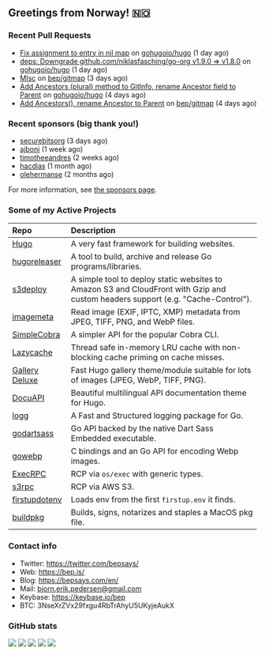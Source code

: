 ## Greetings from Norway! 🇳🇴

### Recent Pull Requests

- [Fix assignment to entry in nil map](https://github.com/gohugoio/hugo/pull/13854) on [gohugoio/hugo](https://github.com/gohugoio/hugo) (1 day ago)
- [deps: Downgrade github.com/niklasfasching/go-org v1.9.0 =&gt; v1.8.0](https://github.com/gohugoio/hugo/pull/13852) on [gohugoio/hugo](https://github.com/gohugoio/hugo) (1 day ago)
- [MIsc](https://github.com/bep/gitmap/pull/20) on [bep/gitmap](https://github.com/bep/gitmap) (3 days ago)
- [Add Ancestors (plural) method to GitInfo, rename Ancestor field to Parent](https://github.com/gohugoio/hugo/pull/13841) on [gohugoio/hugo](https://github.com/gohugoio/hugo) (4 days ago)
- [Add Ancestors(), rename Ancestor to Parent](https://github.com/bep/gitmap/pull/19) on [bep/gitmap](https://github.com/bep/gitmap) (4 days ago)

### Recent sponsors (big thank you!)

- [securebitsorg](https://github.com/securebitsorg) (3 days ago)
- [ajboni](https://github.com/ajboni) (1 week ago)
- [timotheeandres](https://github.com/timotheeandres) (2 weeks ago)
- [hacdias](https://github.com/hacdias) (1 month ago)
- [olehermanse](https://github.com/olehermanse) (2 months ago)

For more information, see [the sponsors page](https://github.com/sponsors/bep/).

### Some of my Active Projects

| Repo  | Description |
| :---------------------------------------- | :------------------------------------------- |
| [Hugo](https://github.com/gohugoio/hugo)|A very fast framework for building websites. |
| [hugoreleaser](https://github.com/gohugoio/hugoreleaser)| A tool to build, archive and release Go programs/libraries.  |
| [s3deploy](https://github.com/bep/s3deploy)| A simple tool to deploy static websites to Amazon S3 and CloudFront with Gzip and custom headers support (e.g. "Cache-Control").|
| [imagemeta](https://github.com/bep/imagemeta)| Read image (EXIF, IPTC, XMP) metadata from JPEG, TIFF, PNG, and WebP files.|
| [SimpleCobra](https://github.com/bep/simplecobra)|A simpler API for the popular Cobra CLI.|
| [Lazycache](https://github.com/bep/lazycache)| Thread safe in-memory LRU cache with non-blocking cache priming on cache misses.  |
| [Gallery Deluxe](https://github.com/bep/gallerydeluxe)|Fast Hugo gallery theme/module suitable for lots of images (JPEG, WebP, TIFF, PNG).|
| [DocuAPI](https://github.com/bep/docuapi)| Beautiful multilingual API documentation theme for Hugo.  |
| [logg](https://github.com/bep/logg)| A Fast and Structured logging package for Go.  |
| [godartsass](https://github.com/bep/godartsass)| Go API backed by the native Dart Sass Embedded executable. |
| [gowebp](https://github.com/bep/gowebp)|C bindings and an Go API for encoding Webp images. |
| [ExecRPC](https://github.com/bep/execrpc)|RCP via `os/exec` with generic types.  |
| [s3rpc](https://github.com/bep/s3rpc)|RCP via AWS S3.|
| [firstupdotenv](https://github.com/bep/firstupdotenv)|Loads env from the first `firstup.env` it finds. |
| [buildpkg](https://github.com/bep/buildpkg)| Builds, signs, notarizes and staples a MacOS pkg file. |

### Contact info
- Twitter: https://twitter.com/bepsays/
- Web: https://bep.is/
- Blog: https://bepsays.com/en/
- Mail: bjorn.erik.pedersen@gmail.com
- Keybase: https://keybase.io/bep
- BTC: 3NseXrZVx29fxgu4RbTrAhyU5UKyjeAukX


### GitHub stats

![](https://github-profile-summary-cards.vercel.app/api/cards/profile-details?username=bep&theme=github)
![](https://github-profile-summary-cards.vercel.app/api/cards/repos-per-language?username=bep&theme=github)
![](https://github-profile-summary-cards.vercel.app/api/cards/most-commit-language?username=bep&theme=github)
![](https://github-profile-summary-cards.vercel.app/api/cards/stats?username=bep&theme=github)
![](https://github-profile-summary-cards.vercel.app/api/cards/productive-time?username=bep&theme=github)

